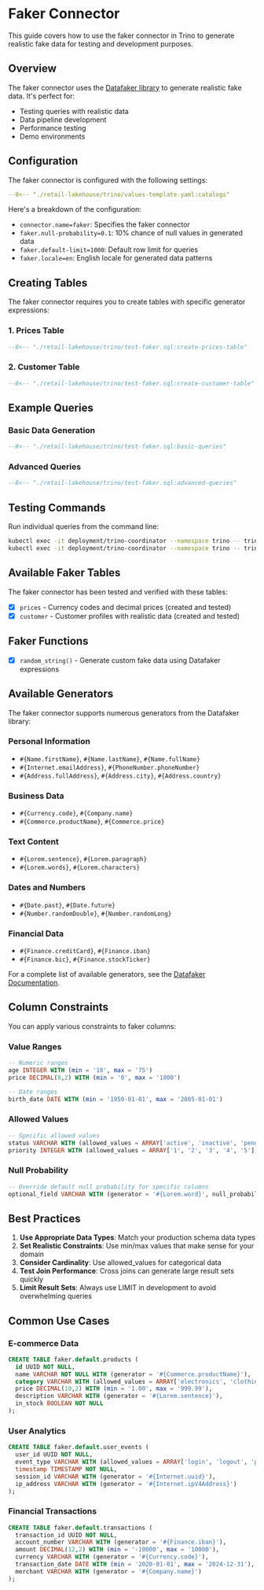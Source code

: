 # Faker Connector

This guide covers how to use the faker connector in Trino to generate realistic fake data for testing and development purposes.

## Overview

The faker connector uses the [Datafaker library](https://www.datafaker.net/documentation/providers/) to generate realistic fake data. It's perfect for:

- Testing queries with realistic data
- Data pipeline development
- Performance testing
- Demo environments

## Configuration

The faker connector is configured with the following settings:

```yaml title="trino/values-template.yaml"
--8<-- "./retail-lakehouse/trino/values-template.yaml:catalogs"
```

Here's a breakdown of the configuration:

- `connector.name=faker`: Specifies the faker connector
- `faker.null-probability=0.1`: 10% chance of null values in generated data
- `faker.default-limit=1000`: Default row limit for queries
- `faker.locale=en`: English locale for generated data patterns

## Creating Tables

The faker connector requires you to create tables with specific generator expressions:

### 1. Prices Table

```sql title="test-faker.sql - Prices Table"
--8<-- "./retail-lakehouse/trino/test-faker.sql:create-prices-table"
```

### 2. Customer Table

```sql title="test-faker.sql - Customer Table"
--8<-- "./retail-lakehouse/trino/test-faker.sql:create-customer-table"
```

## Example Queries

### Basic Data Generation

```sql title="test-faker.sql - Basic Queries"
--8<-- "./retail-lakehouse/trino/test-faker.sql:basic-queries"
```

### Advanced Queries

```sql title="test-faker.sql - Advanced Queries"
--8<-- "./retail-lakehouse/trino/test-faker.sql:advanced-queries"
```

## Testing Commands

Run individual queries from the command line:

```bash
kubectl exec -it deployment/trino-coordinator --namespace trino -- trino --execute "SHOW TABLES FROM faker.default;"
kubectl exec -it deployment/trino-coordinator --namespace trino -- trino --execute "SELECT * FROM faker.default.customer LIMIT 5;"
```

## Available Faker Tables

The faker connector has been tested and verified with these tables:

- [x] `prices` - Currency codes and decimal prices (created and tested)
- [x] `customer` - Customer profiles with realistic data (created and tested)

## Faker Functions

- [x] `random_string()` - Generate custom fake data using Datafaker expressions

## Available Generators

The faker connector supports numerous generators from the Datafaker library:

### Personal Information
- `#{Name.firstName}`, `#{Name.lastName}`, `#{Name.fullName}`
- `#{Internet.emailAddress}`, `#{PhoneNumber.phoneNumber}`
- `#{Address.fullAddress}`, `#{Address.city}`, `#{Address.country}`

### Business Data
- `#{Currency.code}`, `#{Company.name}`
- `#{Commerce.productName}`, `#{Commerce.price}`

### Text Content
- `#{Lorem.sentence}`, `#{Lorem.paragraph}`
- `#{Lorem.words}`, `#{Lorem.characters}`

### Dates and Numbers
- `#{Date.past}`, `#{Date.future}`
- `#{Number.randomDouble}`, `#{Number.randomLong}`

### Financial Data
- `#{Finance.creditCard}`, `#{Finance.iban}`
- `#{Finance.bic}`, `#{Finance.stockTicker}`

For a complete list of available generators, see the [Datafaker Documentation](https://www.datafaker.net/documentation/providers/).

## Column Constraints

You can apply various constraints to faker columns:

### Value Ranges
```sql
-- Numeric ranges
age INTEGER WITH (min = '18', max = '75')
price DECIMAL(8,2) WITH (min = '0', max = '1000')

-- Date ranges  
birth_date DATE WITH (min = '1950-01-01', max = '2005-01-01')
```

### Allowed Values
```sql
-- Specific allowed values
status VARCHAR WITH (allowed_values = ARRAY['active', 'inactive', 'pending'])
priority INTEGER WITH (allowed_values = ARRAY['1', '2', '3', '4', '5'])
```

### Null Probability
```sql
-- Override default null probability for specific columns
optional_field VARCHAR WITH (generator = '#{Lorem.word}', null_probability = '0.3')
```

## Best Practices

1. **Use Appropriate Data Types**: Match your production schema data types
2. **Set Realistic Constraints**: Use min/max values that make sense for your domain
3. **Consider Cardinality**: Use allowed_values for categorical data
4. **Test Join Performance**: Cross joins can generate large result sets quickly
5. **Limit Result Sets**: Always use LIMIT in development to avoid overwhelming queries

## Common Use Cases

### E-commerce Data
```sql
CREATE TABLE faker.default.products (
  id UUID NOT NULL,
  name VARCHAR NOT NULL WITH (generator = '#{Commerce.productName}'),
  category VARCHAR WITH (allowed_values = ARRAY['electronics', 'clothing', 'books', 'home']),
  price DECIMAL(10,2) WITH (min = '1.00', max = '999.99'),
  description VARCHAR WITH (generator = '#{Lorem.sentence}'),
  in_stock BOOLEAN NOT NULL
);
```

### User Analytics
```sql
CREATE TABLE faker.default.user_events (
  user_id UUID NOT NULL,
  event_type VARCHAR WITH (allowed_values = ARRAY['login', 'logout', 'purchase', 'view']),
  timestamp TIMESTAMP NOT NULL,
  session_id VARCHAR WITH (generator = '#{Internet.uuid}'),
  ip_address VARCHAR WITH (generator = '#{Internet.ipV4Address}')
);
```

### Financial Transactions
```sql
CREATE TABLE faker.default.transactions (
  transaction_id UUID NOT NULL,
  account_number VARCHAR WITH (generator = '#{Finance.iban}'),
  amount DECIMAL(12,2) WITH (min = '-10000', max = '10000'),
  currency VARCHAR WITH (generator = '#{Currency.code}'),
  transaction_date DATE WITH (min = '2020-01-01', max = '2024-12-31'),
  merchant VARCHAR WITH (generator = '#{Company.name}')
);
```
